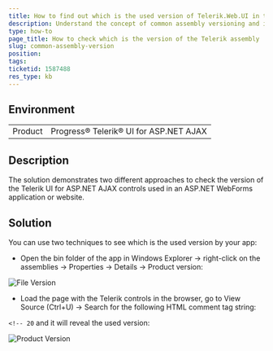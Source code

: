 ```yaml
---
title: How to find out which is the used version of Telerik.Web.UI in the web application
description: Understand the concept of common assembly versioning and its importance in managing Telerik controls.
type: how-to
page_title: How to check which is the version of the Telerik assembly
slug: common-assembly-version
position: 
tags: 
ticketid: 1587488
res_type: kb
---
```


## Environment
<table>
	<tbody>
		<tr>
			<td>Product</td>
			<td>Progress® Telerik® UI for ASP.NET AJAX</td>
		</tr>
	</tbody>
</table>


## Description
The solution demonstrates two different approaches to check the version of the Telerik UI for ASP.NET AJAX controls used in an ASP.NET WebForms application or website.

## Solution
You can use two techniques to see which is the used version by your app:

* Open the bin folder of the app in Windows Explorer -> right-click on the assemblies -> Properties -> Details -> Product version:

![File Version](images/common_telerik_assembly_version.png)

* Load the page with the Telerik controls in the browser, go to View Source (Ctrl+U) -> Search for the following HTML comment tag string:

 `<!-- 20` and it will reveal the used version:

![Product Version](images/common-view-source-telerik-version.png)


  